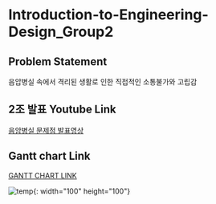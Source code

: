 # Introduction-to-Engineering-Design_Group2

## **Problem Statement**
음압병실 속에서 격리된 생활로 인한 직접적인 소통불가와 고립감
## 2조 발표 Youtube Link 
[음암병실 문제점 발표영상](https://youtu.be/gG5fve6AzOc?t=5373)
## Gantt chart Link  
[GANTT CHART LINK](https://docs.google.com/spreadsheets/d/1BLLYAngPI91BJ4gbSqxpgAUUDn6DD-H0Hy62U_SRgtg/edit#gid=1688732048)



![temp](https://user-images.githubusercontent.com/70438730/101646551-02f60c80-3a7b-11eb-9455-de0eadf32b47.jpg){: width="100" height="100"}

